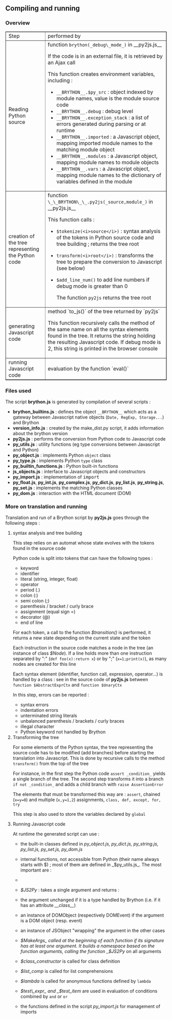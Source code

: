 Compiling and running
---------------------

### Overview

<table border=1 cellpadding =5>
<tr><td>Step </td><td>performed by</td></tr>
<tr>
 <td>Reading Python source</td>
 <td>function <code>brython(_debug\_mode_)</code> in __py2js.js__

If the code is in an external file, it is retrieved by an Ajax call

This function creates environment variables, including :
  
- `__BRYTHON__.$py_src` : object indexed by module names, value is the module source code
- `__BRYTHON__.debug` : debug level
- `__BRYTHON__.exception_stack` : a list of errors generated during parsing or at runtime
- `__BRYTHON__.imported` : a Javascript object, mapping imported module names to the matching module object
- `__BRYTHON__.modules` : a Javascript object, mapping module names to module objects
- `__BRYTHON__.vars` : a Javascript object, mapping module names to the dictionary of variables defined in the module

</td>
</tr>

<tr>
 <td>creation of the tree representing the Python code</td>
 <td>function <code>\_\_BRYTHON\_\_.py2js(_source,module_)</code> in __py2js.js__
  
  This function calls :
  
- `$tokenize(<i>source</i>)` : syntax analysis of the tokens in Python source code and tree building ; returns the tree root
- `transform(<i>root</i>)` : transforms the tree to prepare the conversion to Javascript (see below)
- `$add_line_num()` to add line numbers if debug mode is greater than 0
  
  The function `py2js` returns the tree root
</td>
</tr>

<tr>
 <td>generating Javascript code</td>
 <td>method `to_js()` of the tree returned by `py2js`

 This function recursively calls the method of the same name on all the syntax elements found in the tree. It returns the string holding the resulting Javascript code. If debug mode is 2, this string is printed in the browser console
 </td>
</tr>

<tr>
 <td>running Javascript code</td>
 <td>evaluation by the function `eval()`</td>
</tr>

</table>

### Files used

The script __brython.js__ is generated by compilation of several scripts :
    
- **brython\_builtins.js** : defines the object `__BRYTHON__` which acts as a gateway between Javascript native objects (`Date, RegExp, Storage...`) and Brython
- **version\_info.js** : created by the make_dist.py script, it adds information about the brython version
- **py2js.js** : performs the conversion from Python code to Javascript code
- **py\_utils.js** : utility functions (eg type conversions between Javascript and Python)
- **py\_object.js** : implements Python `object` class
- **py\_type.js** : implements Python `type` class
- **py\_builtin\_functions.js** : Python built-in functions
- **js\_objects.js** : interface to Javascript objects and constructors
- **py\_import.js** : implementation of <tt>import</tt>
- **py\_float.js**, **py\_int.js**, **py\_complex.js**, **py\_dict.js**, **py\_list.js**, **py\_string.js**, **py\_set.js** : implements the matching Python classes
- **py\_dom.js** : interaction with the HTML document (DOM)

### More on translation and running

Translation and run of a Brython script by **py2js.js** goes through the following steps :
<ol>
<li>syntax analysis and tree building

  This step relies on an automat whose state evolves with the tokens found in the source code
  
  Python code is split into tokens that can have the following types : 

- keyword
- identifier
- literal (string, integer, float)
- operator
- period (.)
- colon (:)
- semi colon (;)
- parenthesis / bracket / curly brace
- assignment (equal sign =)
- decorator (@)
- end of line

For each token, a call to the function _$transition()_ is performed, it returns a new state depending on the current state and the token

Each instruction in the source code matches a node in the tree (an instance of class _$Node_). If a line holds more than one instruction separated by  ":" (`def foo(x):return x`) or by ";" (`x=1;print(x)`), as many nodes are created for this line

Each syntax element (identifier, function call, expression, operator...) is handled by a class : see in the source code of  **py2js.js** between `function $AbstractExprCtx` and `function $UnaryCtx`

In this step, errors can be reported : 

- syntax errors
- indentation errors
- unterminated string literals
- unbalanced parenthesis / brackets / curly braces
- illegal character
- Python keyword not handled by Brython

<li>Transforming the tree

For some elements of the Python syntax, the tree representing the source code has to be modified (add branches) before starting the translation into Javascript. This is done by recursive calls to the method `transform()` from the top of the tree

For instance, in the first step the Python code `assert _condition_` yields a single branch of the tree. The second step transforms it into a branch `if not _condition_` and adds a child branch with `raise AssertionError`

The elements that must be transformed this way are : `assert`, chained (`x=y=0`) and multiple (`x,y=1,2`) assignments, `class, def, except, for, try`

This step is also used to store the variables declared by `global`

<li>Running Javascript code

At runtime the generated script can use :

- the built-in classes defined in _py\_object.js, py\_dict.js, py\_string.js, py\_list.js, py\_set.js, py\_dom.js_
- internal functions, not accessible from Python (their name always starts with $) ; most of them are defined in _$py\_utils.js_. The most important are :
- 
 - _$JS2Py_ : takes a single argument and returns :
  - the argument unchanged if it is a type handled by Brython (i.e. if it has an attribute _\_\_class\_\__)
  - an instance of DOMObject (respectively DOMEvent) if the argument is a DOM object (resp. event)
  - an instance of JSObject "wrapping" the argument in the other cases

 - _$MakeArgs_ called at the beginning of each function if its signature has at least one argument. It builds a namespace based on the function arguments, calling the function _$JS2Py_ on all arguments
 - _$class\_constructor_ is called for class definition
 - _$list\_comp_ is called for list comprehensions
 - _$lambda_ is called for anonymous functions defined by `lambda`
 - _$test\_expr_ and _$test\_item_ are used in evaluation of conditions combined by `and` or `or`

- the functions defined in the script _py\_import.js_ for management of imports

</ol>

